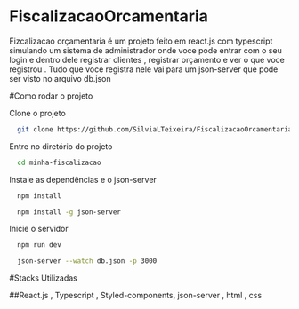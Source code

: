 # FiscalizacaoOrcamentaria
 
 Fizcalizacao orçamentaria é um projeto feito em react.js com typescript simulando um sistema de administrador onde voce pode entrar com o seu login e dentro dele registrar clientes , registrar orçamento e ver o que voce registrou . Tudo que voce registra nele vai para um json-server que pode ser visto no arquivo db.json 
 
 #Como rodar o projeto 
 
  Clone o projeto

```bash
  git clone https://github.com/SilviaLTeixeira/FiscalizacaoOrcamentaria
```

Entre no diretório do projeto

```bash
  cd minha-fiscalizacao
```

Instale as dependências e o json-server

```bash
  npm install
```
```bash
  npm install -g json-server 
```

Inicie o servidor

```bash
  npm run dev
```
```bash
  json-server --watch db.json -p 3000 
```
#Stacks Utilizadas

##React.js , Typescript , Styled-components, json-server , html , css 

 
